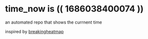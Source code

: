 # time_now is (( 1686038400074 ))

an automated repo that shows the currnent time

inspired by [breakingheatmap](https://github.com/breakingheatmap/breakingheatmap)